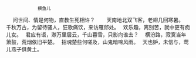                 摸鱼儿
　  问世间、情是何物，直教生死相许？　　
    天南地北双飞客，老翅几回寒暑。　
    千秋万古，为留待骚人，狂歌痛饮，来访雁邱处。　
    欢乐趣，离别苦，就中更有痴儿女。　
    君应有语，渺万里层云，千山暮雪，只影向谁去？　
    横汾路，寂寞当年箫鼓，荒烟依旧平楚。　
    招魂楚些何嗟及，山鬼暗啼风雨。　
    天也妒，未信与，莺儿燕子俱黄土。